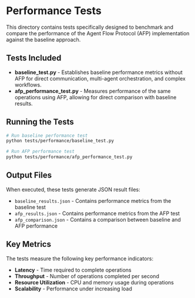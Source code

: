 # Performance Tests

This directory contains tests specifically designed to benchmark and compare the performance of the Agent Flow Protocol (AFP) implementation against the baseline approach.

## Tests Included

- **baseline_test.py** - Establishes baseline performance metrics without AFP for direct communication, multi-agent orchestration, and complex workflows.
- **afp_performance_test.py** - Measures performance of the same operations using AFP, allowing for direct comparison with baseline results.

## Running the Tests

```bash
# Run baseline performance test
python tests/performance/baseline_test.py

# Run AFP performance test
python tests/performance/afp_performance_test.py
```

## Output Files

When executed, these tests generate JSON result files:
- `baseline_results.json` - Contains performance metrics from the baseline test
- `afp_results.json` - Contains performance metrics from the AFP test
- `afp_comparison.json` - Contains a comparison between baseline and AFP performance

## Key Metrics

The tests measure the following key performance indicators:
- **Latency** - Time required to complete operations
- **Throughput** - Number of operations completed per second
- **Resource Utilization** - CPU and memory usage during operations
- **Scalability** - Performance under increasing load 